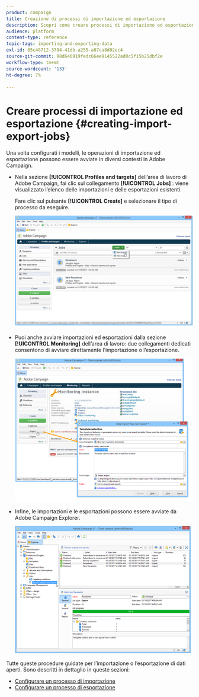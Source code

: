 ```yaml
---
product: campaign
title: Creazione di processi di importazione ed esportazione
description: Scopri come creare processi di importazione ed esportazione in Campaign Classic.
audience: platform
content-type: reference
topic-tags: importing-and-exporting-data
exl-id: 85c48712-3704-41db-a255-a07ca8d02ec4
source-git-commit: 98d646919fedc66ee9145522ad0c5f15b25dbf2e
workflow-type: tm+mt
source-wordcount: '133'
ht-degree: 7%

---
```


# Creare processi di importazione ed esportazione {#creating-import-export-jobs}

Una volta configurati i modelli, le operazioni di importazione ed esportazione possono essere avviate in diversi contesti in Adobe Campaign.

* Nella sezione **[!UICONTROL Profiles and targets]** dell’area di lavoro di Adobe Campaign, fai clic sul collegamento **[!UICONTROL Jobs]** : viene visualizzato l’elenco delle importazioni e delle esportazioni esistenti.

   Fare clic sul pulsante **[!UICONTROL Create]** e selezionare il tipo di processo da eseguire.

   ![](assets/s_ncs_user_import_from_home.png)

* Puoi anche avviare importazioni ed esportazioni dalla sezione **[!UICONTROL Monitoring]** dell’area di lavoro: due collegamenti dedicati consentono di avviare direttamente l’importazione o l’esportazione.

   ![](assets/s_ncs_user_import_from_production.png)

* Infine, le importazioni e le esportazioni possono essere avviate da Adobe Campaign Explorer.

   ![](assets/s_ncs_user_export_wizard_launch_from_menu.png)


Tutte queste procedure guidate per l’importazione o l’esportazione di dati aperti. Sono descritti in dettaglio in queste sezioni:

* [Configurare un processo di importazione](../../platform/using/executing-import-jobs.md)
* [Configurare un processo di esportazione](../../platform/using/executing-export-jobs.md)
